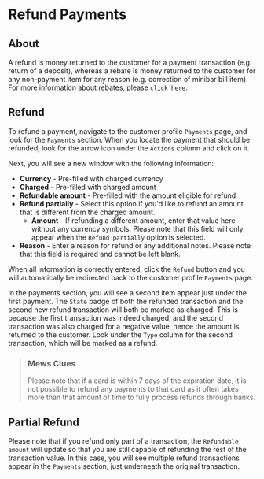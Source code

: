 # Refund Payments

## About

A refund is money returned to the customer for a payment transaction \(e.g. return of a deposit\), whereas a rebate is money returned to the customer for any non-payment item for any reason \(e.g. correction of minibar bill item\). For more information about rebates, please [`click here`](https://mews-systems.gitbook.io/guide/mews-commander/profiles/customer-profile/billing/rebate-bills).

## Refund

To refund a payment, navigate to the customer profile `Payments` page, and look for the `Payments` section. When you locate the payment that should be refunded, look for the arrow icon under the `Actions` column and click on it.

Next, you will see a new window with the following information:

* **Currency** - Pre-filled with charged currency
* **Charged** - Pre-filled with charged amount
* **Refundable amount** - Pre-filled with the amount eligible for refund
* **Refund partially** - Select this option if you'd like to refund an amount that is different from the charged amount. 
  * **Amount** - If refunding a different amount, enter that value here without any currency symbols. Please note that this field will only appear when the `Refund partially` option is selected. 
* **Reason** - Enter a reason for refund or any additional notes. Please note that this field is required and cannot be left blank.

When all information is correctly entered, click the `Refund` button and you will automatically be redirected back to the customer profile `Payments` page.

In the payments section, you will see a second item appear just under the first payment. The `State` badge of both the refunded transaction and the second new refund transaction will both be marked as charged. This is because the first transaction was indeed charged, and the second transaction was also charged for a negative value, hence the amount is returned to the customer. Look under the `Type` column for the second transaction, which will be marked as a refund.

> ### Mews Clues
>
> Please note that if a card is within 7 days of the expiration date, it is not possible to refund any payments to that card as it often takes more than that amount of time to fully process refunds through banks.

## Partial Refund

Please note that if you refund only part of a transaction, the `Refundable amount` will update so that you are still capable of refunding the rest of the transaction value. In this case, you will see multiple refund transactions appear in the `Payments` section, just underneath the original transaction.

